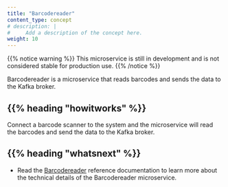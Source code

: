 ```yaml
---
title: "Barcodereader"
content_type: concept
# description: |
#     Add a description of the concept here.
weight: 10
---
```


<!-- overview -->

{{% notice warning %}}
This microservice is still in development and is not considered stable for production use.
{{% /notice %}}

Barcodereader is a microservice that reads barcodes and sends the data to the Kafka broker.

<!-- body -->

## {{% heading "howitworks" %}}

Connect a barcode scanner to the system and the microservice will read the barcodes and send the data to the Kafka broker.

<!-- Optional section; add links to information related to this topic. -->

## {{% heading "whatsnext" %}}

- Read the [Barcodereader](/docs/reference/microservices/barcodereader/) reference
  documentation to learn more about the technical details of the Barcodereader
  microservice.
